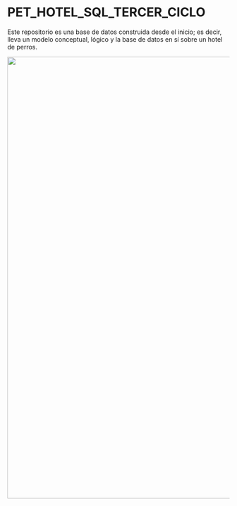 # PET_HOTEL_SQL_TERCER_CICLO
Este repositorio es una base de datos construida desde el inicio; es decir, lleva un modelo conceptual, lógico y la base de datos en sí sobre un hotel de perros.

<img src="https://hips.hearstapps.com/hmg-prod/images/little-cute-maltipoo-puppy-royalty-free-image-1652926025.jpg?crop=0.444xw:1.00xh;0.129xw,0&resize=980:*" width=1000px>
